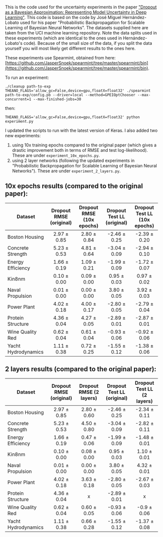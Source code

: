 This is the code used for the uncertainty experiments in the paper ["Dropout as a Bayesian Approximation: Representing Model Uncertainty in Deep Learning"](http://mlg.eng.cam.ac.uk/yarin/publications.html#Gal2015Dropout). This code is based on the code by José Miguel Hernández-Lobato used for his paper "Probabilistic Backpropagation for Scalable Learning of Bayesian Neural Networks". The datasets supplied here are taken from the UCI machine learning repository. Note the data splits used in these experiments (which are identical to the ones used in Hernández-Lobato's code). Because of the small size of the data, if you split the data yourself you will most likely get different results to the ones here.

These experiments use Spearmint, obtained from here: [https://github.com/JasperSnoek/spearmint/tree/master/spearmint/bin](https://github.com/JasperSnoek/spearmint/tree/master/spearmint/bin).

To run an experiment:

```
./cleanup path-to-exp
THEANO_FLAGS='allow_gc=False,device=gpu,floatX=float32' ./spearmint path-to-exp/config.pb --driver=local --method=GPEIOptChooser --max-concurrent=1 --max-finished-jobs=30
```
then:
```
THEANO_FLAGS='allow_gc=False,device=gpu,floatX=float32' python experiment.py
```

I updated the scripts to run with the latest version of Keras. I also added two new experiments: 

1. using 10x training epochs compared to the original paper (which gives a drastic improvement both in terms of RMSE and test log-likelihood). These are under `experiment_10x_epochs.py`.
2. using 2 layer networks (following the updated experiments in "Probabilistic Backpropagation for Scalable Learning of Bayesian Neural Networks"). These are under `experiment_2_layers.py`.


## 10x epochs results (compared to the original paper):

Dataset | Dropout RMSE (original) | Dropout RMSE (10x epochs) | Dropout Test LL (original) | Dropout Test LL (10x epochs)
--- | :---: | :---: | :---: | :---:
Boston Housing      | 2.97 ± 0.85 | 2.80 ± 0.84 | -2.46 ± 0.25 | -2.39 ± 0.20
Concrete Strength   | 5.23 ± 0.53 | 4.81 ± 0.64 | -3.04 ± 0.09 | -2.94 ± 0.10
Energy Efficiency   | 1.66 ± 0.19 | 1.09 ± 0.21 | -1.99 ± 0.09 | -1.72 ± 0.07
Kin8nm              | 0.10 ± 0.00 | 0.09 ± 0.00 | 0.95 ± 0.03 | 0.97 ± 0.02
Naval Propulsion    | 0.01 ± 0.00 | 0.00 ± 0.00 | 3.80 ± 0.05 | 3.92 ± 0.03
Power Plant         | 4.02 ± 0.18 | 4.00 ± 0.17 | -2.80 ± 0.05 | -2.79 ± 0.04
Protein Structure   | 4.36 ± 0.04 | 4.27 ± 0.05 | -2.89 ± 0.01 | -2.87 ± 0.01
Wine Quality Red    | 0.62 ± 0.04 | 0.61 ± 0.04 | -0.93 ± 0.06 | -0.92 ± 0.06
Yacht Hydrodynamics | 1.11 ± 0.38 | 0.72 ± 0.25 | -1.55 ± 0.12 | -1.38 ± 0.06


## 2 layers results (compared to the original paper):

Dataset | Dropout RMSE (original) | Dropout RMSE (2 layers) | Dropout Test LL (original) | Dropout Test LL (2 layers)
--- | :---: | :---: | :---: | :---:
Boston Housing      | 2.97 ± 0.85 | 2.80 ± 0.60 | -2.46 ± 0.25 | -2.34 ± 0.11
Concrete Strength   | 5.23 ± 0.53 | 4.50 ± 0.80 | -3.04 ± 0.09 | -2.82 ± 0.11
Energy Efficiency   | 1.66 ± 0.19 | 0.47 ± 0.06 | -1.99 ± 0.09 | -1.48 ± 0.01
Kin8nm              | 0.10 ± 0.00 | 0.08 ± 0.00 | 0.95 ± 0.03 | 1.10 ± 0.01
Naval Propulsion    | 0.01 ± 0.00 | 0.00 ± 0.00 | 3.80 ± 0.05 | 4.32 ± 0.01
Power Plant         | 4.02 ± 0.18 | 3.63 ± 0.18 | -2.80 ± 0.05 | -2.67 ± 0.03
Protein Structure   | 4.36 ± 0.04 | x | -2.89 ± 0.01 | x
Wine Quality Red    | 0.62 ± 0.04 | 0.60 ± 0.05 | -0.93 ± 0.06 | -0.9 ± 0.06
Yacht Hydrodynamics | 1.11 ± 0.38 | 0.66 ± 0.28 | -1.55 ± 0.12 | -1.37 ± 0.08
